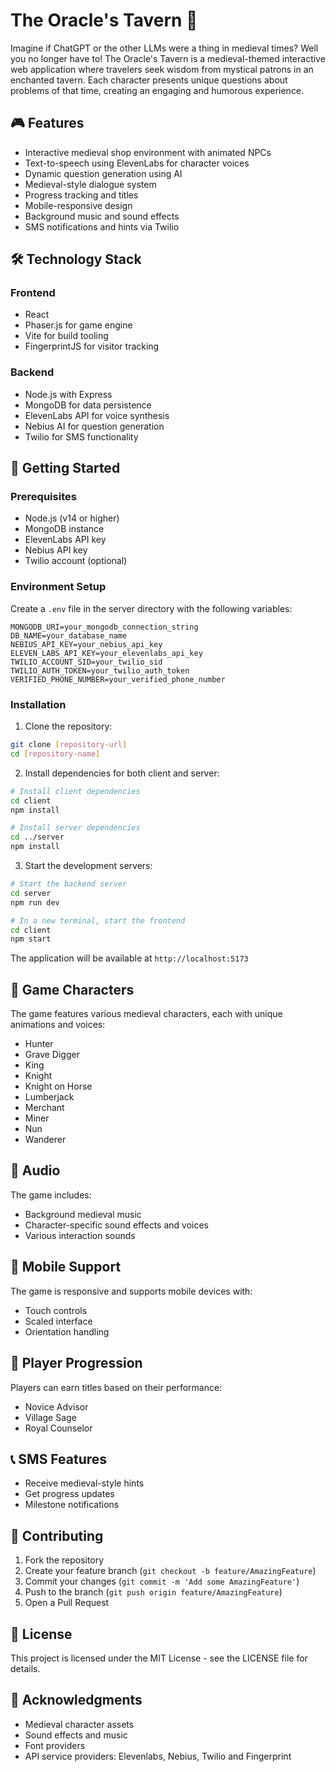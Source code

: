 # The Oracle's Tavern 🏰

Imagine if ChatGPT or the other LLMs were a thing in medieval times? Well you no longer have to! The Oracle's Tavern is a medieval-themed interactive web application where travelers seek wisdom from mystical patrons in an enchanted tavern. Each character presents unique questions about problems of that time, creating an engaging and humorous experience.

## 🎮 Features

- Interactive medieval shop environment with animated NPCs
- Text-to-speech using ElevenLabs for character voices
- Dynamic question generation using AI
- Medieval-style dialogue system
- Progress tracking and titles
- Mobile-responsive design
- Background music and sound effects
- SMS notifications and hints via Twilio

## 🛠️ Technology Stack

### Frontend
- React
- Phaser.js for game engine
- Vite for build tooling
- FingerprintJS for visitor tracking

### Backend
- Node.js with Express
- MongoDB for data persistence
- ElevenLabs API for voice synthesis
- Nebius AI for question generation
- Twilio for SMS functionality

## 🚀 Getting Started

### Prerequisites
- Node.js (v14 or higher)
- MongoDB instance
- ElevenLabs API key
- Nebius API key
- Twilio account (optional)

### Environment Setup

Create a `.env` file in the server directory with the following variables:
```
MONGODB_URI=your_mongodb_connection_string
DB_NAME=your_database_name
NEBIUS_API_KEY=your_nebius_api_key
ELEVEN_LABS_API_KEY=your_elevenlabs_api_key
TWILIO_ACCOUNT_SID=your_twilio_sid
TWILIO_AUTH_TOKEN=your_twilio_auth_token
VERIFIED_PHONE_NUMBER=your_verified_phone_number
```

### Installation

1. Clone the repository:
```bash
git clone [repository-url]
cd [repository-name]
```

2. Install dependencies for both client and server:
```bash
# Install client dependencies
cd client
npm install

# Install server dependencies
cd ../server
npm install
```

3. Start the development servers:

```bash
# Start the backend server
cd server
npm run dev

# In a new terminal, start the frontend
cd client
npm start
```

The application will be available at `http://localhost:5173`

## 🎨 Game Characters

The game features various medieval characters, each with unique animations and voices:
- Hunter
- Grave Digger
- King
- Knight
- Knight on Horse
- Lumberjack
- Merchant
- Miner
- Nun
- Wanderer

## 🎵 Audio

The game includes:
- Background medieval music
- Character-specific sound effects and voices
- Various interaction sounds

## 📱 Mobile Support

The game is responsive and supports mobile devices with:
- Touch controls
- Scaled interface
- Orientation handling

## 👑 Player Progression

Players can earn titles based on their performance:
- Novice Advisor
- Village Sage
- Royal Counselor

## 📞 SMS Features

- Receive medieval-style hints
- Get progress updates
- Milestone notifications

## 🤝 Contributing

1. Fork the repository
2. Create your feature branch (`git checkout -b feature/AmazingFeature`)
3. Commit your changes (`git commit -m 'Add some AmazingFeature'`)
4. Push to the branch (`git push origin feature/AmazingFeature`)
5. Open a Pull Request

## 📝 License

This project is licensed under the MIT License - see the LICENSE file for details.

## 🙏 Acknowledgments

- Medieval character assets
- Sound effects and music
- Font providers
- API service providers: Elevenlabs, Nebius, Twilio and Fingerprint
